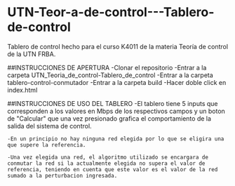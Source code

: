 # UTN-Teor-a-de-control---Tablero-de-control
Tablero de control hecho para el curso K4011 de la materia Teoría de control de la UTN FRBA.

##INSTRUCCIONES DE APERTURA
    -Clonar el repositorio
    -Entrar a la carpeta UTN_Teoria_de_control-Tablero_de_control
    -Entrar a la carpeta tablero-control-conmutador
    -Entrar a la carpeta build
    -Hacer doble click en index.html

##INSTRUCCIONES DE USO DEL TABLERO
    -El tablero tiene 5 inputs que corresponden a los valores en Mbps de los respectivos campos y un boton de "Calcular" que una vez presionado grafica el comportamiento de la salida del sistema de control.

    -En un principio no hay ninguna red elegida por lo que se eligira una que supere la referencia.

    -Una vez elegida una red, el algoritmo utilizado se encargara de conmutar la red si la actualmente elegida no supera el valor de referencia, teniendo en cuenta que este valor es el valor de la red sumado a la perturbacion ingresada.
